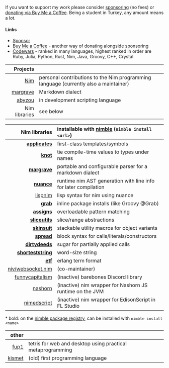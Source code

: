 If you want to support my work please consider [sponsoring](https://github.com/sponsors/metagn/) (no fees) or [donating via Buy Me a Coffee](https://www.buymeacoffee.com/metagn). Being a student in Turkey, any amount means a lot.


#### Links

* [Sponsor](https://github.com/sponsors/metagn/)
* [Buy Me a Coffee](https://www.buymeacoffee.com/metagn) - another way of donating alongside sponsoring
* [Codewars](https://www.codewars.com/users/metagn) - ranked in many languages, highest ranked in order are Ruby, Julia, Python, Rust, Nim, Java, Groovy, C++, Crystal

| Projects | |
| --: | :-- |
| [Nim](https://github.com/nim-lang/Nim/pulls?q=is%3Apr+author%3Ametagn+is%3Amerged) | personal contributions to the Nim programming language (currently also a maintainer) |
| [margrave](https://github.com/metagn/margrave) | Markdown dialect |
| [abyzou](https://github.com/metagn/abyzou) | in development scripting language |
| Nim libraries | see below |

| Nim libraries | installable with [nimble](https://github.com/nim-lang/nimble) (`nimble install <url>`) | 
| --: | :-- |
| **[applicates](https://github.com/metagn/applicates)** | first-class templates/symbols |
| **[knot](https://github.com/metagn/knot)** | tie compile-time values to types under names |
| **[margrave](https://github.com/metagn/margrave)** | portable and configurable parser for a markdown dialect |
| **[nuance](https://github.com/metagn/nuance)** | runtime nim AST generation with line info for later compilation |
| [lispnim](https://github.com/metagn/lispnim) | lisp syntax for nim using nuance |
| **[grab](https://github.com/metagn/grab)** | inline package installs (like Groovy @Grab) |
| **[assigns](https://github.com/metagn/assigns)** | overloadable pattern matching |
| **[sliceutils](https://github.com/metagn/sliceutils)** | slice/range abstractions |
| **[skinsuit](https://github.com/metagn/skinsuit)** | stackable utility macros for object variants |
| **[spread](https://github.com/metagn/spread)** | block syntax for calls/literals/constructors |
| **[dirtydeeds](https://github.com/metagn/dirtydeeds)** | sugar for partially applied calls |
| **[shorteststring](https://github.com/metagn/shorteststring)** | word-size string |
| **[etf](https://github.com/metagn/etf)** | erlang term format |
| [niv/websocket.nim](https://github.com/niv/websocket.nim) | (co-maintainer) |
| [funnycapitalism](https://github.com/metagn/funnycapitalism) | (inactive) barebones Discord library |
| [nashorn](https://github.com/metagn/nimnashorn) | (inactive) nim wrapper for Nashorn JS runtime on the JVM |
| [nimedscript](https://github.com/metagn/NimEdScript) | (inactive) nim wrapper for EdisonScript in FL Studio |

\* bold: on the [nimble package registry](https://github.com/nim-lang/packages), can be installed with `nimble install <name>`

| other |  |
| --: | :-- |
| [fup1](https://github.com/metagn/fup1) | tetris for web and desktop using practical metaprogramming |
| [kismet](https://github.com/metagn/kismet) | (old) first programming language |
